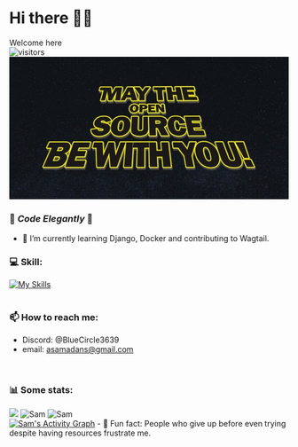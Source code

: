 # Hi there 👋🏻 <br>
Welcome here  
![visitors](https://visitor-badge.glitch.me/badge?page_id=SAMAD101)
<br>
<img src="https://github.com/SAMAD101/SAMAD101/blob/main/May-the-Open-Source-be-with-you-768x391.jpg" /> <br>
<!--
**SAMAD101/SAMAD101** is a ✨ _special_ ✨ repository because its `README.md` (this file) appears on your GitHub profile.
-->
### 💙 _Code Elegantly_ 💙
<!-- - 🔭 I’m currently working on .. -->
- 🌱 I’m currently learning Django, Docker and contributing to Wagtail. 
<!-- - 👯 I’m looking to collaborate on ... -->
<!-- - 🤔 I’m looking for help with ... -->
### 💻 Skill:<br>
[![My Skills](https://skillicons.dev/icons?i=python,java,c,html,django,bootstrap,linux,sqlite,redis)](https://skillicons.dev) 
<br>
<br>
### 📫 How to reach me: 
- Discord: @BlueCircle3639
- email: asamadans@gmail.com
<br>
<h3> 📊 Some stats: </h3>
<img height="180em" src="https://github-readme-stats.vercel.app/api?username=SAMAD101&show_icons=true&hide_border=true&&count_private=true&include_all_commits=true" /> 
<img src="https://github-readme-stats.vercel.app/api/top-langs?username=SAMAD101&show_icons=true&locale=en&layout=compact" alt="Sam" />
<img src="https://github-readme-streak-stats.herokuapp.com/?user=SAMAD101&" alt="Sam" />
<br>
<a href="https://github.com/SAMAD101/github-readme-activity-graph"><img alt="Sam's Activity Graph" src="https://github-readme-activity-graph.cyclic.app/graph?username=SAMAD101&theme=tokyonight" /></a>
- 💫 Fun fact: People who give up before even trying despite having resources frustrate me.
